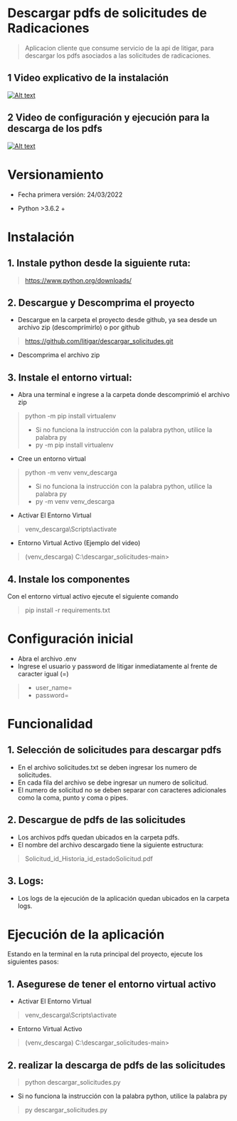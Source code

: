 # Descargar pdfs de solicitudes de Radicaciones
> Aplicacion cliente que consume servicio de la api de litigar, para descargar los pdfs asociados a las solicitudes de radicaciones.
## 1 Video explicativo de la instalación
[![Alt text](https://img.youtube.com/vi/TWMNQ5hEILA/0.jpg)](https://www.youtube.com/watch?v=TWMNQ5hEILA)
## 2 Video de configuración y ejecución para la descarga de los pdfs
[![Alt text](https://img.youtube.com/vi/im43fsOfZSg/0.jpg)](https://www.youtube.com/watch?v=im43fsOfZSg)
# Versionamiento
- Fecha primera versión: 24/03/2022
* Python >3.6.2 +
# Instalación
## 1. Instale python desde la siguiente ruta:
> https://www.python.org/downloads/
## 2. Descargue y Descomprima el proyecto
- Descargue en la carpeta el proyecto desde github, ya sea desde un archivo zip (descomprímirlo) o por github
> https://github.com/litigar/descargar_solicitudes.git
- Descomprima el archivo zip 
## 3. Instale el entorno virtual:
- Abra una terminal e ingrese a la carpeta donde descomprimió el archivo zip 
> python -m pip install virtualenv
> - Si no funciona la instrucción con la palabra python, utilice la palabra py
> - py -m pip install virtualenv
- Cree un entorno virtual
> python -m venv venv_descarga
> - Si no funciona la instrucción con la palabra python, utilice la palabra py
> - py -m venv venv_descarga
- Activar El Entorno Virtual
> venv_descarga\Scripts\activate
- Entorno Virtual Activo (Ejemplo del video)
> (venv_descarga) C:\descargar_solicitudes-main>
## 4. Instale los componentes
Con el entorno virtual activo ejecute el siguiente comando
> pip install -r requirements.txt
# Configuración inicial
- Abra el archivo .env
- Ingrese el usuario y password de litigar inmediatamente al frente de caracter igual (=)
> - user_name=
> - password=
# Funcionalidad
## 1. Selección de solicitudes para descargar pdfs
- En el archivo solicitudes.txt se deben ingresar los numero de solicitudes.
- En cada fila del archivo se debe ingresar un numero de solicitud.
- El numero de solicitud no se deben separar con caracteres adicionales como la coma, punto y coma o pipes.
## 2. Descargue de pdfs de las solicitudes
- Los archivos pdfs quedan ubicados en la carpeta pdfs.
- El nombre del archivo descargado tiene la siguiente estructura:
> Solicitud_id_Historia_id_estadoSolicitud.pdf
## 3. Logs:
- Los logs de la ejecución de la aplicación quedan ubicados en la carpeta logs.
# Ejecución de la aplicación
Estando en la terminal en la ruta principal del proyecto, ejecute los siguientes pasos:
## 1. Asegurese de tener el entorno virtual activo
- Activar El Entorno Virtual
> venv_descarga\Scripts\activate
- Entorno Virtual Activo
> (venv_descarga) C:\descargar_solicitudes-main>
## 2. realizar la descarga de pdfs de las solicitudes
> python descargar_solicitudes.py
- Si no funciona la instrucción con la palabra python, utilice la palabra py
> py descargar_solicitudes.py

